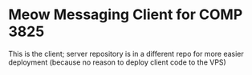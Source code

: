 # Meow Messaging Client for COMP 3825

This is the client; server repository is in a different repo for more easier deployment (because no reason to deploy client code to the VPS)